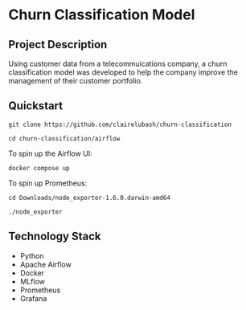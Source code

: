 # Churn Classification Model

## Project Description
Using customer data from a telecommuications company, a churn classification model was developed to help the company improve the management of their customer portfolio. 

## Quickstart
```
git clone https://github.com/clairelubash/churn-classification
```
```
cd churn-classification/airflow
```

To spin up the Airflow UI: 
```
docker compose up
```

To spin up Prometheus:
```
cd Downloads/node_exporter-1.6.0.darwin-amd64
```
```
./node_exporter
```

## Technology Stack
* Python
* Apache Airflow
* Docker
* MLflow
* Prometheus
* Grafana
